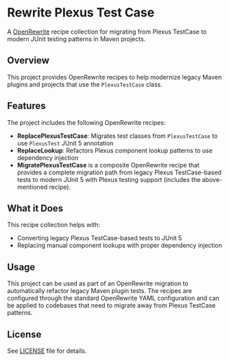 
# Rewrite Plexus Test Case

A [OpenRewrite](https://docs.openrewrite.org/) recipe collection for migrating from Plexus TestCase to modern JUnit testing patterns in Maven projects.

## Overview

This project provides OpenRewrite recipes to help modernize legacy Maven plugins and projects that use the `PlexusTestCase` class. 

## Features

The project includes the following OpenRewrite recipes:

- **ReplacePlexusTestCase**: Migrates test classes from `PlexusTestCase` to use `PlexusTest` JUnit 5 annotation 
- **ReplaceLookup**: Refactors Plexus component lookup patterns to use dependency injection
- **MigratePlexusTestCase** is a composite OpenRewrite recipe that provides a complete migration path from legacy Plexus TestCase-based tests to modern JUnit 5 with Plexus testing support (includes the above-mentioned recipe).

## What it Does

This recipe collection helps with:

- Converting legacy Plexus TestCase-based tests to JUnit 5
- Replacing manual component lookups with proper dependency injection

## Usage

This project can be used as part of an OpenRewrite migration to automatically refactor legacy Maven plugin tests. The recipes are configured through the standard OpenRewrite YAML configuration and can be applied to codebases that need to migrate away from  Plexus TestCase patterns.

## License
See [LICENSE](LICENSE) file for details.
